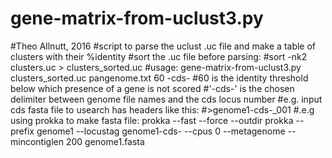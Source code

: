 # gene-matrix-from-uclust3.py
#Theo Allnutt, 2016 
#script to parse the uclust .uc file and make a table of clusters with their %identity 
#sort the .uc file before parsing:
#sort -nk2 clusters.uc > clusters_sorted.uc
#usage: gene-matrix-from-uclust3.py clusters_sorted.uc pangenome.txt 60 -cds- 
#60 is the identity threshold below which presence of a gene is not scored 
#'-cds-' is the chosen delimiter between genome file names and the cds locus number 
#e.g. input cds fasta file to usearch has headers like this: 
#>genome1-cds-_001 
#.e.g using prokka to make fasta file: prokka --fast --force --outdir prokka --prefix genome1 --locustag  genome1-cds- --cpus 0 --metagenome --mincontiglen 200 genome1.fasta
